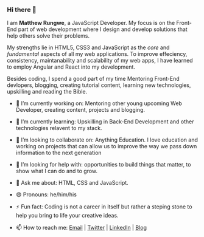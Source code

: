 ### Hi there 👋

I am **Matthew Rungwe**, a JavaScript Developer. My focus is on the Front-End part of web development where I design and develop solutions that help others solve their problems. 

My strengths lie in HTML5, CSS3 and JavaScript as the *core* and *fundamental* aspects of all my web applications. To improve effeciency, consistency, maintanability and scalability of my web apps, I have learned to employ Angular and React into my development.

Besides coding, I spend a good part of my time Mentoring Front-End devlopers, blogging, creating tutorial content, learning new technologies, upskilling and reading the Bible.

- 🔭 I’m currently working on: Mentoring other young upcoming Web Developer, creating content, projects and blogging.

- 🌱 I’m currently learning: Upskilling in Back-End Development and other technologies relavent to my stack.

- 👯 I’m looking to collaborate on: Anything Education. I love education and working on projects that can allow us to improve the way we pass down information to the next generation

- 🤔 I’m looking for help with: opportunities to build things that matter, to show what I can do and to grow.

- 💬 Ask me about: HTML, CSS and JavaScript.

- 😄 Pronouns: he/him/his

- ⚡ Fun fact: Coding is not a career in itself but rather a steping stone to help you bring to life your creative ideas.

- 📫 How to reach me: [Email](mailto:matthewrungwe@gmail.com) | [Twitter](https://twitter.com/jerrytawana) | [LinkedIn](https://www.linkedin.com/in/matthew-rungwe-9b2168103/) | [Blog](https://dev.to/matthewrungwe)
